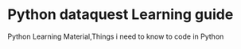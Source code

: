 # Python dataquest Learning guide

Python Learning Material,Things i need to know to code in Python
